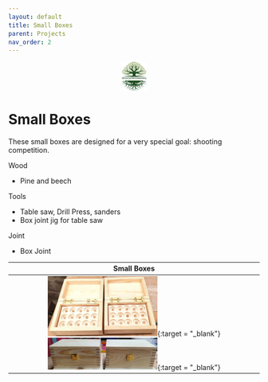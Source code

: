```yaml
---
layout: default
title: Small Boxes
parent: Projects
nav_order: 2
---
```

<center>
<img src="../media/Lignarius.png" width="10%" height="10%" align="middle"/>
</center>

# Small Boxes

These small boxes are designed for a very special goal: shooting competition. 

Wood
* Pine and beech

Tools
* Table saw, Drill Press, sanders
* Box joint jig for table saw

Joint
* Box Joint

|                                                                                                                                              Small Boxes                                                                                                                                              |
|:-----------------------------------------------------------------------------------------------------------------------------------------------------------------------------------------------------------------------------------------------------------------------------------------------------:|
| [<img alt="image" height="45%" src="/media/Small Box_1.jpg" width="45%"/>](https://garlatti.github.io/media/Small%20Box_1.jpg){:target = "_blank"} [<img alt="image" height="45%" src="/media/Small Box_2.jpg" width="45%"/>](https://garlatti.github.io/media/Small%20Box_2.jpg){:target = "_blank"} |